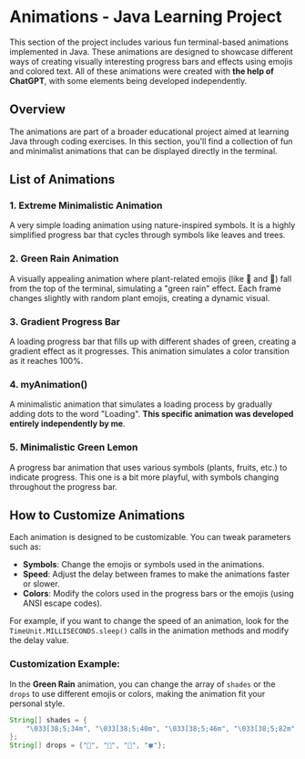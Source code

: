 # Animations - Java Learning Project

This section of the project includes various fun terminal-based animations implemented in Java. These animations are designed to showcase different ways of creating visually interesting progress bars and effects using emojis and colored text. All of these animations were created with **the help of ChatGPT**, with some elements being developed independently.

## Overview

The animations are part of a broader educational project aimed at learning Java through coding exercises. In this section, you'll find a collection of fun and minimalist animations that can be displayed directly in the terminal.

## List of Animations

### 1. **Extreme Minimalistic Animation**
A very simple loading animation using nature-inspired symbols. It is a highly simplified progress bar that cycles through symbols like leaves and trees.

### 2. **Green Rain Animation**
A visually appealing animation where plant-related emojis (like 🌿 and 🍃) fall from the top of the terminal, simulating a "green rain" effect. Each frame changes slightly with random plant emojis, creating a dynamic visual.

### 3. **Gradient Progress Bar**
A loading progress bar that fills up with different shades of green, creating a gradient effect as it progresses. This animation simulates a color transition as it reaches 100%.

### 4. **myAnimation()**
A minimalistic animation that simulates a loading process by gradually adding dots to the word "Loading". **This specific animation was developed entirely independently by me**.

### 5. **Minimalistic Green Lemon**
A progress bar animation that uses various symbols (plants, fruits, etc.) to indicate progress. This one is a bit more playful, with symbols changing throughout the progress bar.

## How to Customize Animations

Each animation is designed to be customizable. You can tweak parameters such as:
- **Symbols**: Change the emojis or symbols used in the animations.
- **Speed**: Adjust the delay between frames to make the animations faster or slower.
- **Colors**: Modify the colors used in the progress bars or the emojis (using ANSI escape codes).

For example, if you want to change the speed of an animation, look for the `TimeUnit.MILLISECONDS.sleep()` calls in the animation methods and modify the delay value.

### Customization Example:
In the **Green Rain** animation, you can change the array of `shades` or the `drops` to use different emojis or colors, making the animation fit your personal style.

```java
String[] shades = {
    "\033[38;5;34m", "\033[38;5;40m", "\033[38;5;46m", "\033[38;5;82m"
};
String[] drops = {"🌿", "🍃", "🌱", "🍀"};
